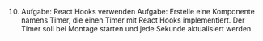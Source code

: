 10. Aufgabe: React Hooks verwenden
Aufgabe:
Erstelle eine Komponente namens Timer, die einen Timer mit React Hooks implementiert. Der Timer soll bei Montage starten und jede Sekunde aktualisiert werden.